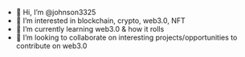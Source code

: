 - 👋 Hi, I’m @johnson3325
- 👀 I’m interested in blockchain, crypto, web3.0, NFT 
- 🌱 I’m currently learning web3.0 & how it rolls
- 💞️ I’m looking to collaborate on interesting projects/opportunities to contribute on web3.0

<!---
johnson3325/johnson3325 is a ✨ special ✨ repository because its `README.md` (this file) appears on your GitHub profile.
You can click the Preview link to take a look at your changes.
--->
